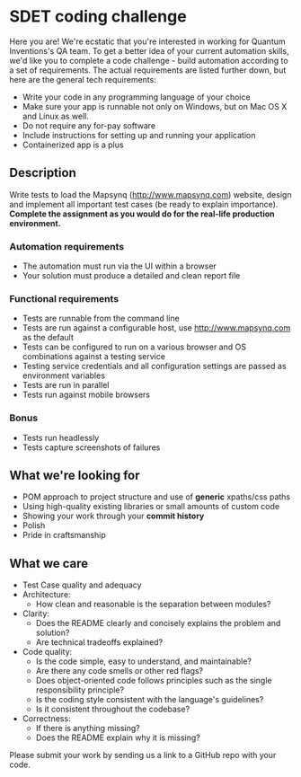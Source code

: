 # SDET coding challenge

Here you are! We're ecstatic that you're interested in working for Quantum Inventions's QA team. To get a better idea of your current automation skills, we'd like you to complete a code challenge - build automation according to a set of requirements. The actual requirements are listed further down, but here are the general tech requirements:

- Write your code in any programming language of your choice
- Make sure your app is runnable not only on Windows, but on Mac OS X and Linux as well.
- Do not require any for-pay software
- Include instructions for setting up and running your application
- Containerized app is a plus

## Description

Write tests to load the Mapsynq (http://www.mapsynq.com) website, design and implement all important test cases (be ready to explain importance). 
**Complete the assignment as you would do for the real-life production environment.**

### Automation requirements

- The automation must run via the UI within a browser
- Your solution must produce a detailed and clean report file

### Functional requirements

- Tests are runnable from the command line
- Tests are run against a configurable host, use http://www.mapsynq.com as the default
- Tests can be configured to run on a various browser and OS combinations against a testing service
- Testing service credentials and all configuration settings are passed as environment variables
- Tests are run in parallel
- Tests run against mobile browsers

### Bonus

- Tests run headlessly
- Tests capture screenshots of failures 

## What we're looking for

- POM approach to project structure and use of **generic** xpaths/css paths
- Using high-quality existing libraries or small amounts of custom code
- Showing your work through your **commit history**
- Polish
- Pride in craftsmanship

## What we care

- Test Case quality and adequacy 
- Architecture:
    - How clean and reasonable is the separation between modules?
- Clarity:
    - Does the README clearly and concisely explains the problem and solution? 
    - Are technical tradeoffs explained?
- Code quality: 
    - Is the code simple, easy to understand, and maintainable?
    - Are there any code smells or other red flags? 
    - Does object-oriented code follows principles such as the single responsibility principle? 
    - Is the coding style consistent with the language's guidelines? 
    - Is it consistent throughout the codebase?
- Correctness:
    - If there is anything missing?
    - Does the README explain why it is missing?

Please submit your work by sending us a link to a GitHub repo with your code.

